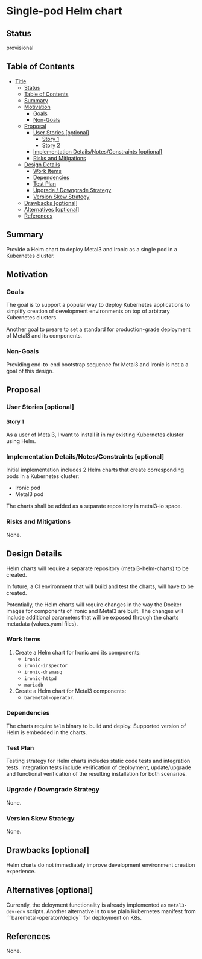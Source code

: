<!--
 This work is licensed under a Creative Commons Attribution 3.0
 Unported License.

 http://creativecommons.org/licenses/by/3.0/legalcode
-->

# Single-pod Helm chart

## Status

provisional

## Table of Contents

<!--ts-->
   * [Title](#title)
      * [Status](#status)
      * [Table of Contents](#table-of-contents)
      * [Summary](#summary)
      * [Motivation](#motivation)
         * [Goals](#goals)
         * [Non-Goals](#non-goals)
      * [Proposal](#proposal)
         * [User Stories [optional]](#user-stories-optional)
            * [Story 1](#story-1)
            * [Story 2](#story-2)
         * [Implementation Details/Notes/Constraints [optional]](#implementation-detailsnotesconstraints-optional)
         * [Risks and Mitigations](#risks-and-mitigations)
      * [Design Details](#design-details)
         * [Work Items](#work-items)
         * [Dependencies](#dependencies)
         * [Test Plan](#test-plan)
         * [Upgrade / Downgrade Strategy](#upgrade--downgrade-strategy)
         * [Version Skew Strategy](#version-skew-strategy)
      * [Drawbacks [optional]](#drawbacks-optional)
      * [Alternatives [optional]](#alternatives-optional)
      * [References](#references)

<!-- Added by: stack, at: 2019-02-15T11:41-05:00 -->

<!--te-->

## Summary

Provide a Helm chart to deploy Metal3 and Ironic as a single
pod in a Kubernetes cluster.

## Motivation

### Goals

The goal is to support a popular way to deploy Kubernetes applications
to simplify creation of development environments on top of arbitrary
Kubernetes clusters.

Another goal to preare to set a standard for production-grade deployment
of Metal3 and its components.

### Non-Goals

Providing end-to-end bootstrap sequence for Metal3 and Ironic is not a
a goal of this design.

## Proposal

### User Stories [optional]

#### Story 1

As a user of Metal3, I want to install it in my existing Kubernetes
cluster using Helm.

### Implementation Details/Notes/Constraints [optional]

Initial implementation includes 2 Helm charts that create corresponding
pods in a Kubernetes cluster:

* Ironic pod
* Metal3 pod

The charts shall be added as a separate repository in metal3-io space.

### Risks and Mitigations

None.

## Design Details

Helm charts will require a separate repository (metal3-helm-charts)
to be created.

In future, a CI environment that will build and test the charts,
will have to be created.

Potentially, the Helm charts will require changes in the way the
Docker images for components of Ironic and Metal3 are built. The
changes will include additional parameters that will be exposed
through the charts metadata (values.yaml files).

### Work Items

1. Create a Helm chart for Ironic and its components:
   * ``ironic``
   * ``ironic-inspector``
   * ``ironic-dnsmasq``
   * ``ironic-httpd``
   * ``mariadb``
2. Create a Helm chart for Metal3 components:
   * ``baremetal-operator``.

### Dependencies

The charts require ``helm`` binary to build and deploy. 
Supported version of Helm is embedded in the charts.

### Test Plan

Testing strategy for Helm charts includes static code tests and
integration tests. Integration tests include verification of
deployment, update/upgrade and functional verification of the
resulting installation for both scenarios.

### Upgrade / Downgrade Strategy

None.

### Version Skew Strategy

None.

## Drawbacks [optional]

Helm charts do not immediately improve development environment
creation experience.

## Alternatives [optional]

Currently, the deloyment functionality is already implemented as
``metal3-dev-env`` scripts. Another alternative is to use plain
Kubernetes manifest from ```baremetal-operator/deploy`` for
deployment on K8s.

## References

None.
